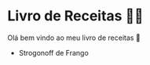 # Livro de Receitas :man_cook:

Olá bem vindo ao meu livro de receitas :wave:

- Strogonoff de Frango

